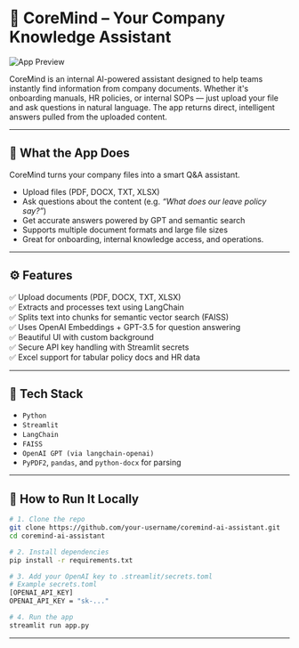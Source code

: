 # 🧠 CoreMind – Your Company Knowledge Assistant

![App Preview](./6b11ab60-fd9e-4cf8-8c09-45461012aef9.png)

CoreMind is an internal AI-powered assistant designed to help teams instantly find information from company documents. Whether it's onboarding manuals, HR policies, or internal SOPs — just upload your file and ask questions in natural language. The app returns direct, intelligent answers pulled from the uploaded content.

---

## 💼 What the App Does

CoreMind turns your company files into a smart Q&A assistant.

- Upload files (PDF, DOCX, TXT, XLSX)
- Ask questions about the content (e.g. _“What does our leave policy say?”_)
- Get accurate answers powered by GPT and semantic search
- Supports multiple document formats and large file sizes
- Great for onboarding, internal knowledge access, and operations.

---

## ⚙️ Features

✅ Upload documents (PDF, DOCX, TXT, XLSX)  
✅ Extracts and processes text using LangChain  
✅ Splits text into chunks for semantic vector search (FAISS)  
✅ Uses OpenAI Embeddings + GPT-3.5 for question answering  
✅ Beautiful UI with custom background  
✅ Secure API key handling with Streamlit secrets  
✅ Excel support for tabular policy docs and HR data  

---

## 🧱 Tech Stack

- `Python`
- `Streamlit`
- `LangChain`
- `FAISS`
- `OpenAI GPT (via langchain-openai)`
- `PyPDF2`, `pandas`, and `python-docx` for parsing

---

## 🚀 How to Run It Locally

```bash
# 1. Clone the repo
git clone https://github.com/your-username/coremind-ai-assistant.git
cd coremind-ai-assistant

# 2. Install dependencies
pip install -r requirements.txt

# 3. Add your OpenAI key to .streamlit/secrets.toml
# Example secrets.toml
[OPENAI_API_KEY]
OPENAI_API_KEY = "sk-..."

# 4. Run the app
streamlit run app.py
```

---


